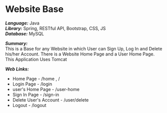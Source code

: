 # Website Base

***Language:*** Java <br />
***Library:*** Spring, RESTful API, Bootstrap, CSS, JS <br />
***Database:*** MySQL <br />


***Summary:***<br />
This is a Base for any Website in which User can Sign Up, Log In and Delete his/her Account. There is a Website Home Page and a User Home Page.<br />
This Application Uses Tomcat<br />

***Web Links:***<br />
  - Home Page                     - /home , /
  - Login Page                    - /login
  - user's Home Page              - /user-home
  - Sign In Page                  - /sign-in
  - Delete User's Account         - /user/delete
  - Logout                        - /logout
<br />
